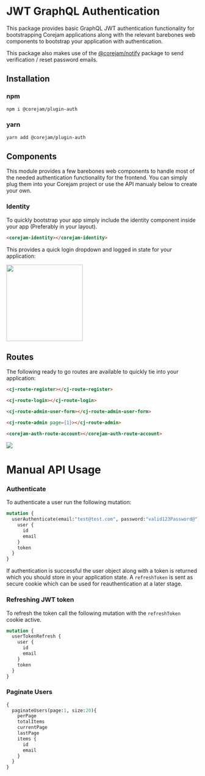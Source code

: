 # JWT GraphQL Authentication 

This package provides basic GraphQL JWT authentication functionality for bootstrapping Corejam applications along with the relevant barebones web components to bootstrap your application with authentication.

This package also makes use of the [@corejam/notify](../../notify/README.md) package to send verification / reset password emails.

## Installation

### npm
```bash
npm i @corejam/plugin-auth
```
### yarn
```bash
yarn add @corejam/plugin-auth
```

## Components

This module provides a few barebones web components to handle most of the needed authentication functionality for the frontend. You can simply plug them into your Corejam project or use the API manualy below to create your own.

### Identity

To quickly bootstrap your app simply include the identity component inside your app (Preferably in your layout). 

```html
<corejam-identity></corejam-identity>
```

This provides a quick login dropdown and logged in state for your application:

<img width="200px" src="https://i.imgur.com/kHmFp4b.gif" />


## Routes

The following ready to go routes are available to quickly tie into your application:

```html
<cj-route-register></cj-route-register>
```
```html
<cj-route-login></cj-route-login>
```
```html
<cj-route-admin-user-form></cj-route-admin-user-form>
```
```html
<cj-route-admin page={1}></cj-route-admin>
```

```html
<corejam-auth-route-account></corejam-auth-route-account>
```

<img style="max-width:450px" src="https://i.imgur.com/aytjp5V.png"/>

# Manual API Usage

### Authenticate

To authenticate a user run the following mutation:

```graphql
mutation {
  userAuthenticate(email:"test@test.com", password:"valid123Password@") {
    user {
      id
      email
    }
    token
  }
}
```
If authentication is successful the user object along with a token is returned which you should store in your application state. A `refreshToken` is sent as secure cookie which can be used for reauthentication at a later stage.

### Refreshing JWT token

To refresh the token call the following mutation with the `refreshToken` cookie active.
```graphql
mutation {
  userTokenRefresh {
    user {
      id
      email
    }
    token
  }
}
```

### Paginate Users 

```graphql
{
  paginateUsers(page:1, size:20){
    perPage
    totalItems
    currentPage
    lastPage
    items {
      id
      email
    }
  }
}
```



